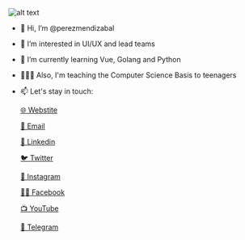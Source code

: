 ![alt text](https://pbs.twimg.com/profile_images/423913781983318016/uGlSD-fa_200x200.jpeg "Arturo Pérez Mendizábal")

- 👋 Hi, I’m @perezmendizabal
- 👀 I’m interested in UI/UX and lead teams
- 🌱 I’m currently learning Vue, Golang and Python
- 🧑🏽‍🏫 Also, I'm teaching the Computer Science Basis to teenagers
- 📫 Let's stay in touch:

  [🌐  Webstite](https://perezmendizabal.com)
  
  [📧  Email](arturo@perezmendizabal.com)
  
  [🤝 Linkedin](https://www.linkedin.com/in/arturo-p%C3%A9rez-mendiz%C3%A1bal-5419b75b)
  
  [🐦 Twitter](https://twitter.com/aperezmendizaba)
  
  [📸 Instagram](https://instagram.com/soyarturobanda)
  
  [🤳🏽 Facebook](https://fb.com/arturoperezmendizabal)
  
  [📺 YouTube](https://www.youtube.com/user/bandatzmaru?sub_confirmation=1)
  
  [📲 Telegram](https://t.me/arturomendizabal)

<!---
perezmendizabal/perezmendizabal is a ✨ special ✨ repository because its `README.md` (this file) appears on your GitHub profile.
You can click the Preview link to take a look at your changes.
--->
